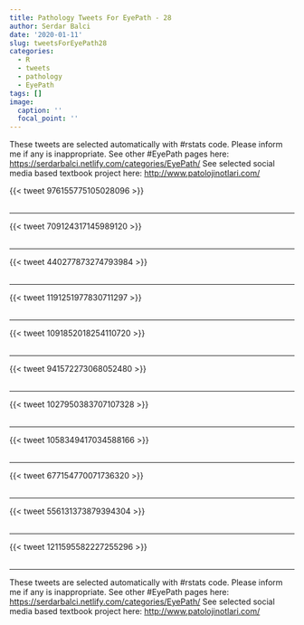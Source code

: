 ```yaml
---
title: Pathology Tweets For EyePath - 28
author: Serdar Balci
date: '2020-01-11'
slug: tweetsForEyePath28
categories:
  - R
  - tweets
  - pathology
  - EyePath
tags: []
image:
  caption: ''
  focal_point: ''
---
```



These tweets are selected automatically with #rstats code. Please inform me if any is inappropriate.
See other #EyePath pages here: https://serdarbalci.netlify.com/categories/EyePath/ 
See selected social media based textbook project here: http://www.patolojinotlari.com/

{{< tweet 976155775105028096 >}}
<br>
<br>
<hr>
{{< tweet 709124317145989120 >}}
<br>
<br>
<hr>
{{< tweet 440277873274793984 >}}
<br>
<br>
<hr>
{{< tweet 1191251977830711297 >}}
<br>
<br>
<hr>
{{< tweet 1091852018254110720 >}}
<br>
<br>
<hr>
{{< tweet 941572273068052480 >}}
<br>
<br>
<hr>
{{< tweet 1027950383707107328 >}}
<br>
<br>
<hr>
{{< tweet 1058349417034588166 >}}
<br>
<br>
<hr>
{{< tweet 677154770071736320 >}}
<br>
<br>
<hr>
{{< tweet 556131373879394304 >}}
<br>
<br>
<hr>
{{< tweet 1211595582227255296 >}}
<br>
<br>
<hr>


These tweets are selected automatically with #rstats code. Please inform me if any is inappropriate.
See other #EyePath pages here: https://serdarbalci.netlify.com/categories/EyePath/ 
See selected social media based textbook project here: http://www.patolojinotlari.com/
